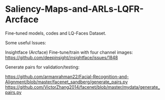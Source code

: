 # Saliency-Maps-and-ARLs-LQFR-Arcface
Fine-tuned models, codes and LQ-Faces Dataset.

Some useful Issues:

Insightface (Arcface) Fine-tune/train with four channel images:
https://github.com/deepinsight/insightface/issues/1848

Generate pairs for validation/testing:

https://github.com/armanrahman22/Facial-Recognition-and-Alignment/blob/master/facenet_sandberg/generate_pairs.py
https://github.com/VictorZhang2014/facenet/blob/master/mydata/generate_pairs.py